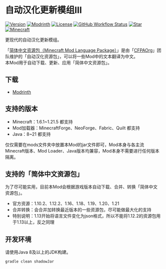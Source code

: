 # 自动汉化更新模组Ⅲ

[![Version](https://img.shields.io/github/v/release/CFPAOrg/I18nUpdateMod3?label=&logo=V&labelColor=E1F5FE&color=5D87BF&style=for-the-badge)](https://github.com/gktnhrj/I18nUpdateMod3/tags)
[![Modrinth]([https://img.shields.io/modrinth/dt/PWERr14M?label=&logo=Modrinth&labelColor=white&color=00AF5C&style=for-the-badge])](https://modrinth.com/mod/i18nupdatemod3-edit-ver.)
[![License](https://img.shields.io/github/license/CFPAOrg/I18nUpdateMod3?label=&logo=c&style=for-the-badge&color=A8B9CC&labelColor=455A64)](https://github.com/gktnhtj/I18nUpdateMod3/blob/main/LICENSE)
[![GitHub Workflow Status](https://img.shields.io/github/actions/workflow/status/CFPAOrg/I18nUpdateMod3/beta.yml?style=for-the-badge&label=&logo=Gradle&labelColor=388E3C)](https://github.com/gktnhrj/I18nUpdateMod3/actions)
[![Star](https://img.shields.io/github/stars/CFPAOrg/I18nUpdateMod3?label=&logo=GitHub&labelColor=black&color=FAFAFA&style=for-the-badge)](https://github.com/gktnhrj/I18nUpdateMod3/stargazers)
[![Minecraft](https://cf.way2muchnoise.eu/versions/Minecraft_I18nUpdateMod_all.svg?badge_style=for_the_badge)](https://github.com/gktnhrkj/I18nUpdateMod3)

更现代的自动汉化更新模组。

「[简体中文资源包（Minecraft Mod Language Package）](https://github.com/CFPAOrg/Minecraft-Mod-Language-Package)」是由「[CFPAOrg](http://cfpa.team/)」团队维护的「自动汉化资源包」，可以将一些Mod中的文本翻译为中文。  
本Mod用于自动下载、更新、应用「简体中文资源包」。

## 下载
- [Modrinth](https://modrinth.com/mod/i18nupdatemod3-edit-ver./)

## 支持的版本

- Minecraft：1.6.1~1.21.5 都支持
- Mod加载器：MinecraftForge、NeoForge、Fabric、Quilt 都支持
- Java：8~21 都支持

仅仅需要在mods文件夹中放置本Mod的jar文件即可，Mod本身与各主流Minecraft版本、Mod Loader、Java版本均兼容，Mod本身不需要进行任何版本隔离。

## 支持的「简体中文资源包」

为了尽可能实用，目前本Mod会根据游戏版本自动下载、合并、转换「简体中文资源包」。

- 官方资源：1.10.2、1.12.2、1.16、1.18、1.19、1.20、1.21
- 合并转换：会合并加转换最近版本的一些资源包，尽可能做最大化的支持
- 特别说明：1.13开始将语言文件变化为json格式，所以不能将1.12.2的资源包用于1.13以上，反之同理

## 开发环境

请使用Java 8及以上的JDK构建。
```shell
gradle clean shadowJar
```
